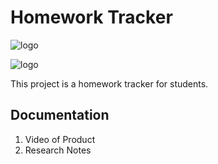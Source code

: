 # Homework Tracker

![logo](https://github.com/aaWang27/Planner2020/blob/main/Homework%20Tracker%20Flowchart.png?raw=true)

![logo](https://github.com/aaWang27/Planner2020/blob/main/Homework%20Tracker%20Class%20Diagram.png?raw=true)

This project is a homework tracker for students.

## Documentation

1. Video of Product
2. Research Notes
